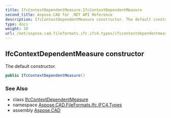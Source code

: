 ```yaml
---
title: IfcContextDependentMeasure.IfcContextDependentMeasure
second_title: Aspose.CAD for .NET API Reference
description: IfcContextDependentMeasure constructor. The default constructor
type: docs
weight: 10
url: /net/aspose.cad.fileformats.ifc.ifc4.types/ifccontextdependentmeasure/ifccontextdependentmeasure/
---
```

## IfcContextDependentMeasure constructor

The default constructor.

```csharp
public IfcContextDependentMeasure()
```

### See Also

* class [IfcContextDependentMeasure](../)
* namespace [Aspose.CAD.FileFormats.Ifc.IFC4.Types](../../ifccontextdependentmeasure/)
* assembly [Aspose.CAD](../../../)


